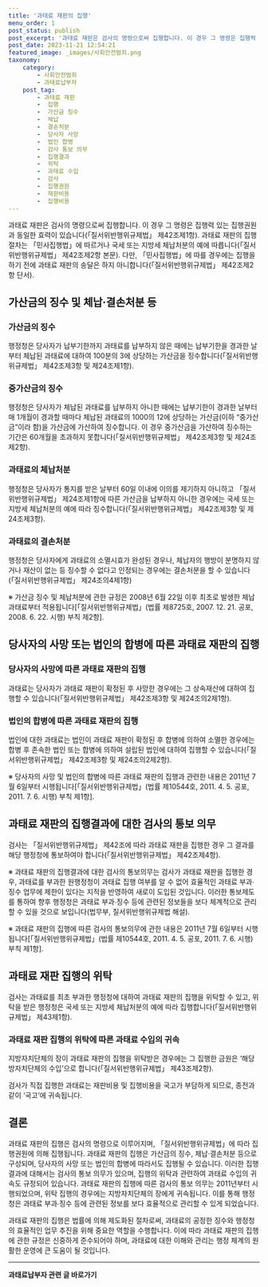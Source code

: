 ```yaml
---
title: '과태료 재판의 집행'
menu_order: 1
post_status: publish
post_excerpt: '과태료 재판은 검사의 명령으로써 집행합니다. 이 경우 그 명령은 집행력 있는 집행권원과 동일한 효력이 있습니다  질서위반행위규제법  제42조제1항 . 과태료 재판의 집행절차는  민사집행법 에 따르거나 국세 또는 지방세 체납처분의 예에 따릅니다  질서위반행위규제법  제42조제2항 본문 . 다만,  민사집행법 에 따를 경우에는 집행을 하기 전에 과태료 재판의 송달은 하지 아니합니다  질서위반행위규제법  제42조제2항 단서 .'
post_date: 2023-11-21 12:54:21
featured_image: _images/사회안전범죄.png
taxonomy:
    category:
        - 사회안전범죄
        - 과태료납부자
    post_tag:
        - 과태료 재판
        -  집행
        -  가산금 징수
        -  체납
        -  결손처분
        -  당사자 사망
        -  법인 합병
        -  검사 통보 의무
        -  집행결과
        -  위탁
        -  과태료 수입
        -  검사
        -  집행권원
        -  재판비용
        -  집행비용
---
```



과태료 재판은 검사의 명령으로써 집행합니다. 이 경우 그 명령은 집행력 있는 집행권원과 동일한 효력이 있습니다(「질서위반행위규제법」 제42조제1항). 과태료 재판의 집행절차는 「민사집행법」에 따르거나 국세 또는 지방세 체납처분의 예에 따릅니다(「질서위반행위규제법」 제42조제2항 본문). 다만, 「민사집행법」에 따를 경우에는 집행을 하기 전에 과태료 재판의 송달은 하지 아니합니다(「질서위반행위규제법」 제42조제2항 단서).

## 가산금의 징수 및 체납·결손처분 등
### 가산금의 징수
행정청은 당사자가 납부기한까지 과태료를 납부하지 않은 때에는 납부기한을 경과한 날부터 체납된 과태료에 대하여 100분의 3에 상당하는 가산금을 징수합니다(「질서위반행위규제법」 제42조제3항 및 제24조제1항).
### 중가산금의 징수
행정청은 당사자가 체납된 과태료를 납부하지 아니한 때에는 납부기한이 경과한 날부터 매 1개월이 경과할 때마다 체납된 과태료의 1000의 12에 상당하는 가산금(이하 “중가산금”이라 함)을 가산금에 가산하여 징수합니다. 이 경우 중가산금을 가산하여 징수하는 기간은 60개월을 초과하지 못합니다(「질서위반행위규제법」 제42조제3항 및 제24조제2항).
### 과태료의 체납처분
행정청은 당사자가 통지를 받은 날부터 60일 이내에 이의를 제기하지 아니하고 「질서위반행위규제법」 제24조제1항에 따른 가산금을 납부하지 아니한 경우에는 국세 또는 지방세 체납처분의 예에 따라 징수합니다(「질서위반행위규제법」 제42조제3항 및 제24조제3항).
### 과태료의 결손처분
행정청은 당사자에게 과태료의 소멸시효가 완성된 경우나, 체납자의 행방이 분명하지 않거나 재산이 없는 등 징수할 수 없다고 인정되는 경우에는 결손처분을 할 수 있습니다(「질서위반행위규제법」 제24조의4제1항)

※ 가산금 징수 및 체납처분에 관한 규정은 2008년 6월 22일 이후 최초로 발생한 체납과태료부터 적용됩니다[「질서위반행위규제법」(법률 제8725호, 2007. 12. 21. 공포, 2008. 6. 22. 시행) 부칙 제2항].

## 당사자의 사망 또는 법인의 합병에 따른 과태료 재판의 집행
### 당사자의 사망에 따른 과태료 재판의 집행
과태료는 당사자가 과태료 재판이 확정된 후 사망한 경우에는 그 상속재산에 대하여 집행할 수 있습니다(「질서위반행위규제법」 제42조제3항 및 제24조의2제1항).
### 법인의 합병에 따른 과태료 재판의 집행
법인에 대한 과태료는 법인이 과태료 재판이 확정된 후 합병에 의하여 소멸한 경우에는 합병 후 존속한 법인 또는 합병에 의하여 설립된 법인에 대하여 집행할 수 있습니다(「질서위반행위규제법」 제42조제3항 및 제24조의2제2항).

※ 당사자의 사망 및 법인의 합병에 따른 과태료 재판의 집행과 관련한 내용은 2011년 7월 6일부터 시행됩니다[「질서위반행위규제법」(법률 제10544호, 2011. 4. 5. 공포, 2011. 7. 6. 시행) 부칙 제1항].

## 과태료 재판의 집행결과에 대한 검사의 통보 의무
검사는 「질서위반행위규제법」 제42조에 따라 과태료 재판을 집행한 경우 그 결과를 해당 행정청에 통보하여야 합니다(「질서위반행위규제법」 제42조제4항).

※ 과태료 재판의 집행결과에 대한 검사의 통보의무는 검사가 과태료 재판을 집행한 경우, 과태료를 부과한 원행정청이 과태료 집행 여부를 알 수 없어 효율적인 과태료 부과∙징수 업무에 제한이 있다는 지적을 반영하여 새로이 도입된 것입니다. 이러한 통보제도를 통하여 향후 행정청은 과태료 부과∙징수 등에 관련된 정보들을 보다 체계적으로 관리할 수 있을 것으로 보입니다(법무부, 질서위반행위규제법 해설).

※ 과태료 재판의 집행에 따른 검사의 통보의무에 관한 내용은 2011년 7월 6일부터 시행됩니다[「질서위반행위규제법」(법률 제10544호, 2011. 4. 5. 공포, 2011. 7. 6. 시행) 부칙 제1항].

## 과태료 재판 집행의 위탁
검사는 과태료를 최초 부과한 행정청에 대하여 과태료 재판의 집행을 위탁할 수 있고, 위탁을 받은 행정청은 국세 또는 지방세 체납처분의 예에 따라 집행합니다(「질서위반행위규제법」 제43제1항).

### 과태료 재판 집행의 위탁에 따른 과태료 수입의 귀속
지방자치단체의 장이 과태료 재판의 집행을 위탁받은 경우에는 그 집행한 금원은 ‘해당 방자치단체의 수입’으로 합니다(「질서위반행위규제법」 제43조제2항).

검사가 직접 집행한 과태료는 재판비용 및 집행비용을 국고가 부담하게 되므로, 종전과 같이 ‘국고’에 귀속됩니다.

## 결론
과태료 재판의 집행은 검사의 명령으로 이루어지며, 「질서위반행위규제법」에 따라 집행권원에 의해 집행됩니다. 과태료 재판의 집행은 가산금의 징수, 체납·결손처분 등으로 구성되며, 당사자의 사망 또는 법인의 합병에 따라서도 집행될 수 있습니다. 이러한 집행 결과에 대해서는 검사의 통보 의무가 있으며, 집행의 위탁과 관련하여 과태료 수입의 귀속도 규정되어 있습니다. 과태료 재판의 집행에 따른 검사의 통보 의무는 2011년부터 시행되었으며, 위탁 집행의 경우에는 지방자치단체의 장에게 귀속됩니다. 이를 통해 행정청은 과태료 부과∙징수 등에 관련된 정보를 보다 효율적으로 관리할 수 있게 되었습니다.

과태료 재판의 집행은 법률에 의해 제도화된 절차로써, 과태료의 공정한 징수와 행정청의 효율적인 업무 추진을 위해 중요한 역할을 수행합니다. 이에 따라 과태료 재판의 집행에 관한 규정은 신중하게 준수되어야 하며, 과태료에 대한 이해와 관리는 행정 체계의 원활한 운영에 큰 도움이 될 것입니다.
<!-- wp:separator -->
<hr class="wp-block-separator has-alpha-channel-opacity"/>
<!-- /wp:separator -->

<!-- wp:group {"backgroundColor":"base","layout":{"type":"constrained"}} -->
<div class="wp-block-group has-base-background-color has-background"><!-- wp:paragraph {"align":"center","fontSize":"medium"} -->
<p class="has-text-align-center has-large-font-size"><strong>과태료납부자 관련 글 바로가기</strong></p>
<!-- /wp:paragraph -->


<!-- wp:latest-posts
{"categories":[{"id":27175,"count":19,"description":"","link":"https://uknowlaw.com/category/%ea%b3%bc%ed%83%9c%eb%a3%8c%eb%82%a9%eb%b6%80%ec%9e%90/","name":"과태료납부자","slug":"과태료납부자","taxonomy":"category","parent":0,"meta":[],"_links":{"self":[{"href":"https://uknowlaw.com/wp-json/wp/v2/categories/27175"}],"collection":[{"href":"https://uknowlaw.com/wp-json/wp/v2/categories"}],"about":[{"href":"https://uknowlaw.com/wp-json/wp/v2/taxonomies/category"}],"wp:post_type":[{"href":"https://uknowlaw.com/wp-json/wp/v2/posts?categories=27175"}],"curies":[{"name":"wp","href":"https://api.w.org/{rel}","templated":true}]}}],"postsToShow":100,"excerptLength":28,"postLayout":"grid","columns":2,"featuredImageAlign":"left","featuredImageSizeSlug":"large","fontSize":"small"} /--></div>
<!-- /wp:group -->